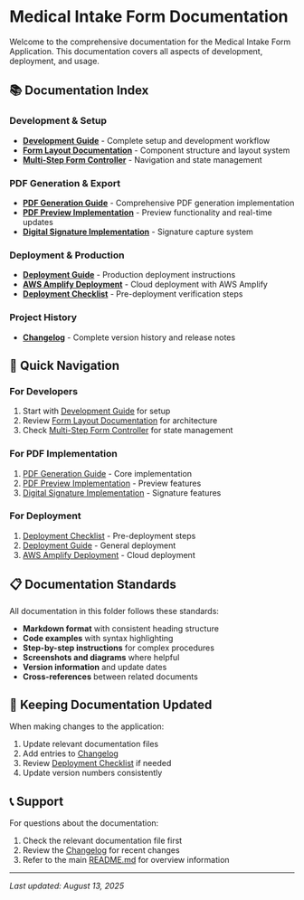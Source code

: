 # Medical Intake Form Documentation

Welcome to the comprehensive documentation for the Medical Intake Form Application. This documentation covers all aspects of development, deployment, and usage.

## 📚 Documentation Index

### Development & Setup
- **[Development Guide](./DEVELOPMENT.md)** - Complete setup and development workflow
- **[Form Layout Documentation](./FormLayout.md)** - Component structure and layout system
- **[Multi-Step Form Controller](./MultiStepFormController.md)** - Navigation and state management

### PDF Generation & Export
- **[PDF Generation Guide](./PDF_GENERATION_GUIDE.md)** - Comprehensive PDF generation implementation
- **[PDF Preview Implementation](./PDF_PREVIEW_IMPLEMENTATION.md)** - Preview functionality and real-time updates
- **[Digital Signature Implementation](./DIGITAL_SIGNATURE_IMPLEMENTATION.md)** - Signature capture system

### Deployment & Production
- **[Deployment Guide](./DEPLOYMENT_GUIDE.md)** - Production deployment instructions
- **[AWS Amplify Deployment](./AWS_AMPLIFY_DEPLOYMENT_GUIDE.md)** - Cloud deployment with AWS Amplify
- **[Deployment Checklist](./DEPLOYMENT_CHECKLIST.md)** - Pre-deployment verification steps

### Project History
- **[Changelog](./CHANGELOG.md)** - Complete version history and release notes

## 🚀 Quick Navigation

### For Developers
1. Start with [Development Guide](./DEVELOPMENT.md) for setup
2. Review [Form Layout Documentation](./FormLayout.md) for architecture
3. Check [Multi-Step Form Controller](./MultiStepFormController.md) for state management

### For PDF Implementation
1. [PDF Generation Guide](./PDF_GENERATION_GUIDE.md) - Core implementation
2. [PDF Preview Implementation](./PDF_PREVIEW_IMPLEMENTATION.md) - Preview features
3. [Digital Signature Implementation](./DIGITAL_SIGNATURE_IMPLEMENTATION.md) - Signature features

### For Deployment
1. [Deployment Checklist](./DEPLOYMENT_CHECKLIST.md) - Pre-deployment steps
2. [Deployment Guide](./DEPLOYMENT_GUIDE.md) - General deployment
3. [AWS Amplify Deployment](./AWS_AMPLIFY_DEPLOYMENT_GUIDE.md) - Cloud deployment

## 📋 Documentation Standards

All documentation in this folder follows these standards:
- **Markdown format** with consistent heading structure
- **Code examples** with syntax highlighting
- **Step-by-step instructions** for complex procedures
- **Screenshots and diagrams** where helpful
- **Version information** and update dates
- **Cross-references** between related documents

## 🔄 Keeping Documentation Updated

When making changes to the application:
1. Update relevant documentation files
2. Add entries to [Changelog](./CHANGELOG.md)
3. Review [Deployment Checklist](./DEPLOYMENT_CHECKLIST.md) if needed
4. Update version numbers consistently

## 📞 Support

For questions about the documentation:
1. Check the relevant documentation file first
2. Review the [Changelog](./CHANGELOG.md) for recent changes
3. Refer to the main [README.md](../README.md) for overview information

---

*Last updated: August 13, 2025*
